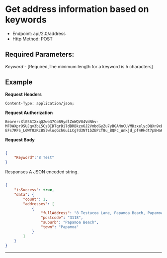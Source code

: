 # Get address information based on keywords

- Endpoint: api/2.0/address
- Http Method: POST

## Required Parameters:
*Keyword* - [Required,The minimum length for a keyword is 5 characters]

## Example

**Request Headers**
```
Content-Type: application/json;
```

**Request Authorization**
```
Bearer:XlES6IXxqQZwo37CoB9ydlZmWQV84VdNhv-MF0WXpr9SUJqv3bL5CsBIDTqrDildBRBkzo6J2VmbdGyZu7yBGANnCUVMDzxelycDQXn9xBxqobDBAVs70nslc4C90PJ6jmtEI56U5SD8ms5c7ubKOa6DR0rLb_GTY4kXitqHPsPpCaUKckwGSIyCwGeZcAx60A50Na2CTISg5CfCGFTTAOQ6znVRLkJIb4fbbI87iYkBLDbQb2S09iFAqMc0odR9lpziU3BS5y41fZBXHwUUCEwk2-EFs7RFS_L6WT0zRcBSlwluqGchGuiLCg7d3NT1bZEPcf8u_BQFc_Wnkjd_pf4RHdt7pBHa6mgDib5ao1hugdE5z
```

**Request Body**
``` json

{
    "Keyword":"8 Test"
}

```

Responses A JSON encoded string.
``` json

{
    "isSuccess": true,
    "data": {
        "count": 1,
        "addresses": [
            {
                "fullAddress": "8 Testacea Lane, Papamoa Beach, Papamoa 3118",
                "postcode": "3118",
                "suburb": "Papamoa Beach",
                "town": "Papamoa"
            }
        ]
    }
}

```

***
